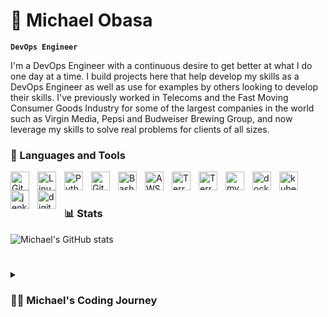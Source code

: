 # 👋 Michael Obasa

**`DevOps Engineer`**

I'm a DevOps Engineer with a continuous desire to get better at what I do one day at a time. I build projects here that help develop my skills as a DevOps Engineer as well as use for examples by others looking to develop their skills. I've previously worked in Telecoms and the Fast Moving Consumer Goods Industry for some of the largest companies in the world such as Virgin Media, Pepsi and Budweiser Brewing Group, and now leverage my skills to solve real problems for clients of all sizes.

### 🧰 Languages and Tools

<img align="left" alt="Git" width="30px" style="padding-right:10px;" src="https://cdn.jsdelivr.net/gh/devicons/devicon/icons/git/git-original.svg" />
<img align="left" alt="Linux" width="30px" style="padding-right:10px;" src="https://cdn.jsdelivr.net/gh/devicons/devicon/icons/linux/linux-original.svg" />
<img align="left" alt="Python" width="30px" style="padding-right:10px;" src="https://cdn.jsdelivr.net/gh/devicons/devicon/icons/python/python-plain.svg" />
<img align="left" alt="GitHub" width="30px" style="padding-right:10px;" src="https://cdn.jsdelivr.net/gh/devicons/devicon/icons/github/github-original.svg" />
<img align="left" alt="Bash" width="30px" style="padding-right:10px;" src="https://cdn.jsdelivr.net/gh/devicons/devicon/icons/bash/bash-original.svg" />
<img align="left" alt="AWS" width="30px" style="padding-right:10px;" src="https://cdn.jsdelivr.net/gh/devicons/devicon/icons/amazonwebservices/amazonwebservices-original.svg" />
<img align="left" alt="Terraform" width="30px" style="padding-right:10px;" src="https://cdn.jsdelivr.net/gh/devicons/devicon/icons/terraform/terraform-original.svg" />
<img align="left" alt="Terraform" width="30px" style="padding-right:10px;" src="https://cdn.jsdelivr.net/gh/devicons/devicon/icons/jira/jira-original-wordmark.svg" />
<img align="left" alt="mysql" width="30px" style="padding-right:10px;" src="https://cdn.jsdelivr.net/gh/devicons/devicon/icons/mysql/mysql-original-wordmark.svg" />
<img align="left" alt="docker" width="30px" style="padding-right:10px;" src="https://cdn.jsdelivr.net/gh/devicons/devicon/icons/docker/docker-original-wordmark.svg" />
<img align="left" alt="kubernetes" width="30px" style="padding-right:10px;" src="https://cdn.jsdelivr.net/gh/devicons/devicon/icons/kubernetes/kubernetes-plain-wordmark.svg" />
<img align="left" alt="jenkins" width="30px" style="padding-right:10px;" src="https://cdn.jsdelivr.net/gh/devicons/devicon/icons/jenkins/jenkins-original.svg" />
<img align="left" alt="digitalocean" width="30px" style="padding-right:10px;" src="https://cdn.jsdelivr.net/gh/devicons/devicon/icons/digitalocean/digitalocean-original-wordmark.svg" />
<br />

#

### 📊 Stats

![Michael's GitHub stats](https://github-readme-stats.vercel.app/api?username=MichaelObasa&show_icons=true&theme=gruvbox)

<!-- ![GitHub Streak](https://streak-stats.demolab.com?user=MichaelObasa&theme=gruvbox&border_radius=4.5) -->

#

<details>
 <summary><h3>👨‍💻 Michael's Coding Journey</h3></summary>
I started my coding journey as someone who didn't have a traditional Computer Science background but was still hungry to learn all the tools I felt were relevant to solving real-world problems - SQL, Tableau, Python, Linux etc. Having obtained a Bachelors degree in Political Science, I initially began my career working in Private Equity as an Analyst and then in the Fast Moving Consumer Goods Industry working for Blue-Chip organisations such as Pepsi and Budweiser as a National Account Manager. However, whilst working there I still wanted to develop my programming knowledge but just didn't know how to go about it, a desire which eventually led me to pursue a career in DevOps.
</p>
I've since dedicated myself to using technology to make life easier, both personally and professionally for clients, and to continually learning key skills and practices that I believe will make me a great DevOps Engineer such as Linux Server Administration, Programming Fundamentals (Python, Powershell and Bash), Networking Fundamentals, Security Fundamentals, Database Fundamentals (MySQL, PostgreSQL and SQLite), Cloud Fundamentals (Azure/AWS) aswell as Certifications across Azure and AWS.
</p>
I'm always eager to take on new challenges, expand my expertise, and contribute to meaningful projects. Feel free to explore my GitHub repositories to get a feel of my work. You can also connect with me on LinkedIn for potential collaboration or further discussions.
</p>
[LinkedIN]: www.linkedin.com/in/michael-obasa
